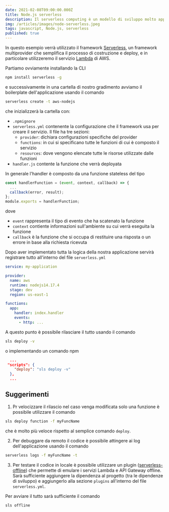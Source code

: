 ```yaml
---
date: 2021-02-08T09:00:00.000Z
title: Node.js serverless
description: Il serverless computing è un modello di sviluppo molto apprezzato soprattutto perchè consente di creare applicazioni più velocemente eliminando la necessità di gestire l'infrastruttura, è infatti il provider di servizi cloud che fornisce, ridimensiona e gestisce automaticamente l'infrastruttura necessaria per eseguire il codice.
img: /articles/images/node-serverless.jpeg
tags: javascript, Node.js, serverless
published: true
---
```


In questo esempio verrà utilizzato il framework [Serverless](https://www.serverless.com), un framework multiprovider che semplifica il processo di costruzione e deploy, e in particolare utilizzeremo il servizio [Lambda](https://aws.amazon.com/lambda) di AWS.

Partiamo ovviamente installando la CLI

```bash
npm install serverless -g
```

e successivamente in una cartella di nostro gradimento avviamo il boilerplate dell'applicazione usando il comando

```bash
serverless create -t aws-nodejs
```

che inizializzerà la cartella con:

- `.npmignore`
- `serverless.yml` contenente la configurazione che il framework usa per creare il servizio. Il file ha tre sezioni:
  - `provider`: dichiara configurazioni specifiche del provider
  - `functions`: in cui si specificano tutte le funzioni di cui è composto il servizio
  - `resources`: dove vengono elencate tutte le risorse utilizzate dalle funzioni
- `handler.js` contente la funzione che verrà deployata

In generale l'handler è composto da una funzione stateless del tipo

```javascript
const handlerFunction = (event, context, callback) => {
  ...
  callback(error, result);
};
module.exports = handlerFunction;
```

dove

- `event` rappresenta il tipo di evento che ha scatenato la funzione
- `context` contiente informazioni sull'ambiente su cui verrà eseguita la funzione
- `callback` è la funzione che si occupa di restituire una risposta o un errore in base alla richiesta ricevuta

Dopo aver implementato tutta la logica della nostra applicazione servirà registrare tutto all'interno del file `serverless.yml`

```yaml
service: my-application

provider:
  name: aws
  runtime: nodejs14.17.4
  stage: dev
  region: us-east-1

functions:
  app:
    handler: index.handler
    events:
      - http: ...
```

A questo punto è possibile rilasciare il tutto usando il comando

```bash
sls deploy -v
```

o implementando un comando npm

```json
  ...
 "scripts": {
    "deploy": "sls deploy -v"
  },
  ...
```

## Suggerimenti

1. Pr velocizzare il rilascio nel caso venga modificata solo una funzione è possibile utilizzare il comando

```bash
sls deploy function -f myFuncName
```

che è molto più veloce rispetto al semplice comando `deploy`.

2. Per debuggare da remoto il codice è possibile attingere ai log dell'applicazione usando il comando

```bash
serverless logs -f myFuncName -t
```

3. Per testare il codice in locale è possibile utilizzare un plugin ([serverless-offline](https://github.com/dherault/serverless-offline)) che permette di emulare i servizi Lambda e API Gateway offline. Sarà sufficiente aggiungere la dipendenza al progetto (tra le dipendenze di sviluppo) e aggiungerlo alla sezione `plugins` all'interno del file `serverless.yml`.

Per avviare il tutto sarà sufficiente il comando

```bash
sls offline
```
